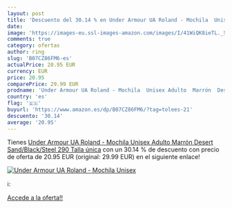 ```yaml
---
layout: post
title: 'Descuento del 30.14 % en Under Armour UA Roland - Mochila  Unisex'
date: 
image: 'https://images-eu.ssl-images-amazon.com/images/I/41WiQK8ieTL._SL200_.jpg'
comments: true
category: ofertas
author: ring
slug: 'B07CZ86FM6-es'
actualPrice: 20.95 EUR
currency: EUR
price: 20.95
comparePrice: 29.99 EUR
prodname: 'Under Armour UA Roland - Mochila  Unisex Adulto  Marrón  Desert Sand/Black/Steel 290   Talla única'
country: 'es'
flag: '🇪🇸'
buyurl: 'https://www.amazon.es/dp/B07CZ86FM6/?tag=tolees-21'
descuento: '30.14'
average: '20.95'
---
```


Tienes [Under Armour UA Roland - Mochila  Unisex Adulto  Marrón  Desert Sand/Black/Steel 290   Talla única](https://www.amazon.es/dp/B07CZ86FM6/?tag=tolees-21) con un 30.14 % de descuento con precio de oferta de 20.95 EUR (original: 29.99 EUR) en el siguiente enlace!

[![Under Armour UA Roland - Mochila  Unisex](https://images-eu.ssl-images-amazon.com/images/I/41WiQK8ieTL._SL200_.jpg)](https://www.amazon.es/dp/B07CZ86FM6/?tag=tolees-21)

ℹ️:


[Accede a la oferta!!](https://www.amazon.es/dp/B07CZ86FM6/?tag=tolees-21)
